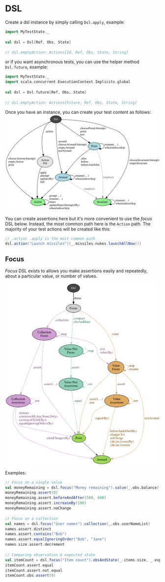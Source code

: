 # DSL

Create a dsl instance by simply calling `Dsl.apply`, example:

```scala
import MyTestState._

val dsl = Dsl[Ref, Obs, State]

// dsl.emptyAction: Actions[Id, Ref, Obs, State, String]
```

or if you want asynchronous tests, you can use the helper method `Dsl.future`, example:

```scala
import MyTestState._
import scala.concurrent.ExecutionContext.Implicits.global

val dsl = Dsl.future[Ref, Obs, State]

// dsl.emptyAction: Actions[Future, Ref, Obs, State, String]
```

Once you have an instance, you can create your test content as follows:
![dsl-core](dsl-core.gv.svg)

You can create assertions here but it's more convenient to use the *focus* DSL below.
Instead, the most common path here is the `Action` path.
The majority of your test actions will be created like this:

```scala
// .action .apply is the most common path
dsl.action("Launch missiles")(_.missiles.nukes.launchAllNow())
```

## Focus

*Focus* DSL exists to allows you make assertions easily and repeatedly,
about a particular value, or number of values.

![dsl-focus](dsl-focus.gv.svg)

Examples:
```scala
// Focus on a single value
val moneyRemaining = dsl.focus("Money remaining").value(_.obs.balance)
moneyRemaining.assert(0)
moneyRemaining.assert.beforeAndAfter(500, 600)
moneyRemaining.assert.increaseBy(100)
moneyRemaining.assert.noChange

// Focus on a collection
val names = dsl.focus("User names").collection(_.obs.userNameList)
names.assert.distinct
names.assert.contains("Bob")
names.assert.equalIgnoringOrder("Bob", "Jane")
names.size.assert.decrement

// Comparing observation & expected state
val itemCount = dsl.focus("Item count").obsAndState(_.items.size, _.expectedCount)
itemCount.assert.equal
itemCount.assert.not.equal
itemCount.obs.assert(0)
```
